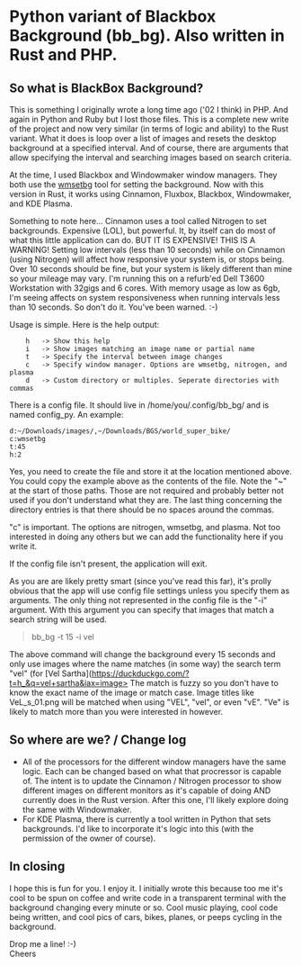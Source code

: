 

# Python variant of Blackbox Background (bb_bg). Also written in Rust and PHP. 

## So what is BlackBox Background? 

This is something I originally wrote a long time ago ('02 I think) in PHP. And again in Python and Ruby but I lost those files. This is a complete new write of the project and now very similar (in terms of 
logic and ability) to the Rust variant. What it does is loop over a list of images and resets the desktop background at a specified interval. And of course, there are arguments that allow specifying the interval and searching images based on search criteria.

At the time, I used Blackbox and Windowmaker window managers. They both use the [wmsetbg](https://www.windowmaker.org/docs/manpages/wmsetbg.html) tool for setting the background. Now with this version in
Rust, it works using Cinnamon, Fluxbox, Blackbox, Windowmaker, and KDE Plasma.

Something to note here... Cinnamon uses a tool called Nitrogen to set backgrounds. Expensive (LOL), but powerful. It, by itself can do most of what this little application can do. BUT IT IS EXPENSIVE!
THIS IS A WARNING! Setting low intervals (less than 10 seconds) while on Cinnamon (using Nitrogen) will affect how responsive your system is, or stops being. Over 10 seconds should be fine, but your
system is likely different than mine so your mileage may vary. I'm running this on a refurb'ed Dell T3600 Workstation with 32gigs and 6 cores. With memory usage as low as 6gb, I'm seeing affects on
system responsiveness when running intervals less than 10 seconds. So don't do it. You've been warned. :-)

Usage is simple. Here is the help output:

```
	h	-> Show this help
	i	-> Show images matching an image name or partial name
	t	-> Specify the interval between image changes
	c	-> Specify window manager. Options are wmsetbg, nitrogen, and plasma
	d	-> Custom directory or multiples. Seperate directories with commas
```

There is a config file. It should live in /home/you/.config/bb_bg/ and is named config_py. An example:

```
d:~/Downloads/images/,~/Downloads/BGS/world_super_bike/
c:wmsetbg
t:45
h:2

```

Yes, you need to create the file and store it at the location mentioned above. You could copy the example above as the contents of the file. Note the "~" at the start of those paths. Those are not 
required and probably better not used if you don't understand what they are. The last thing concerning the directory entries is that there should be no spaces around the commas.

"c" is important. The options are nitrogen, wmsetbg, and plasma. Not too interested in doing any others but we can add the functionality here if you write it.

If the config file isn't present, the application will exit.

As you are are likely pretty smart (since you've read this far), it's prolly obvious that the app will use config file settings unless you specify them as arguments. The
only thing not represented in the config file is the "-i" argument. With this argument you can specify that images that match a search string will be used.

>bb_bg -t 15 -i vel

The above command will change the background every 15 seconds and only use images where the name matches (in some way) the search term "vel" (for [Vel Sartha](https://duckduckgo.com/?t=h_&q=vel+sartha&iax=image>
The match is fuzzy so you don't have to know the exact name of the image or match case. Image titles like VeL_s_01.png will be matched when using "VEL", "vel", or even "vE". "Ve" is likely to match more than
you were interested in however.


## So where are we? / Change log

* All of the processors for the different window managers have the same logic. Each can be changed based on what that procressor is capable of. The intent is to update the Cinnamon / Nitrogen processor 
to show different images on different monitors as it's capable of doing AND currently does in the Rust version. After this one, I'll likely explore doing the same with Windowmaker. 
* For KDE Plasma, there is currently a tool written in Python that sets backgrounds. I'd like to incorporate it's logic into this (with the permission of the owner of course). 


## In closing

I hope this is fun for you. I enjoy it. I initially wrote this because too me it's cool to be spun on coffee and write code in a transparent terminal with the background changing every minute or so.
Cool music playing, cool code being written, and cool pics of cars, bikes, planes, or peeps cycling in the background.

Drop me a line! :-)\
Cheers


















